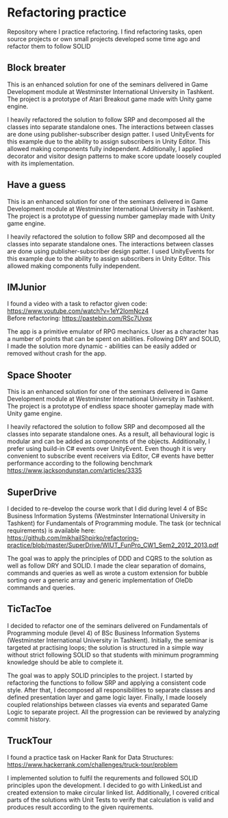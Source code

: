 # Refactoring practice
Repository where I practice refactoring. I find refactoring tasks, open source projects or own small projects developed some time ago and refactor them to follow SOLID

## Block breater
This is an enhanced solution for one of the seminars delivered in Game Development module at Westminster International University in Tashkent. The project is a prototype of Atari Breakout game made with Unity game engine.
 
I heavily refactored the solution to follow SRP and decomposed all the classes into separate standalone ones. The interactions between classes are done using publisher-subscriber design patter. I used UnityEvents for this example due to the ability to assign subscribers in Unity Editor. This allowed making components fully independent. Additionally, I applied decorator and visitor design patterns to make score update loosely coupled with its implementation.

## Have a guess
This is an enhanced solution for one of the seminars delivered in Game Development module at Westminster International University in Tashkent. The project is a prototype of guessing number gameplay made with Unity game engine.
 
I heavily refactored the solution to follow SRP and decomposed all the classes into separate standalone ones. The interactions between classes are done using publisher-subscriber design patter. I used UnityEvents for this example due to the ability to assign subscribers in Unity Editor. This allowed making components fully independent.

## IMJunior
I found a video with a task to refactor given code: https://www.youtube.com/watch?v=1eY2IomNcz4  
Before refactoring: https://pastebin.com/RSc7Uvqx  
  
The app is a primitive emulator of RPG mechanics. User as a character has a number of points that can be spent on abilities. Following DRY and SOLID, I made the solution more dynamic - abilities can be easily added or removed without crash for the app.

## Space Shooter
This is an enhanced solution for one of the seminars delivered in Game Development module at Westminster International University in Tashkent. The project is a prototype of endless space shooter gameplay made with Unity game engine.
 
I heavily refactored the solution to follow SRP and decomposed all the classes into separate standalone ones. As a result, all behavioural logic is modular and can be added as components of the objects. Additionally, I prefer using build-in C# events over UnityEvent. Even though it is very convenient to subscribe event receivers via Editor, C# events have better performance according to the following benchmark https://www.jacksondunstan.com/articles/3335

## SuperDrive
I decided to re-develop the course work that I did during level 4 of BSc Business Information Systems (Westminster International University in Tashkent) for Fundamentals of Programming module. The task (or technical requirements) is available here: https://github.com/mikhailShpirko/refactoring-practice/blob/master/SuperDrive/WIUT_FunPro_CW1_Sem2_2012_2013.pdf
 
The goal was to apply the principles of DDD and CQRS to the solution as well as follow DRY and SOLID. I made the clear separation of domains, commands and queries as well as wrote a custom extension for bubble sorting over a generic array and generic implementation of OleDb commands and queries.

## TicTacToe
I decided to refactor one of the seminars delivered on Fundamentals of Programming module (level 4) of BSc Business Information Systems (Westminster International University in Tashkent). Initially, the seminar is targeted at practising loops; the solution is structured in a simple way without strict following SOLID so that students with minimum programming knowledge should be able to complete it.
 
The goal was to apply SOLID principles to the project. I started by refactoring the functions to follow SRP and applying a consistent code style. After that, I decomposed all responsibilities to separate classes and defined presentation layer and game logic layer. Finally, I made loosely coupled relationships between classes via events and separated Game Logic to separate project. All the progression can be reviewed by analyzing commit history.

## TruckTour
I found a practice task on Hacker Rank for Data Structures: https://www.hackerrank.com/challenges/truck-tour/problem
 
I implemented solution to fulfil the requrements and followed SOLID principles upon the development. I decided to go with LinkedList and created extension to make circular linked list. Additionally, I covered critical parts of the solutions with Unit Tests to verify that calculation is valid and produces result according to the given rquirements.
